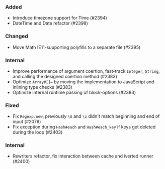 ### Added

- Introduce timezone support for Time (#2394)
- DateTime and Date refactor (#2398)

### Changed

- Move Math IE11-supporting polyfills to a separate file (#2395)

### Internal

- Improve performance of argument coertion, fast-track `Integer`, `String`, and calling the designed coertion method (#2383)
- Optimize `Array#[]=` by moving the implementation to JavaScript and inlining type checks (#2383)
- Optimize internal runtime passing of block-options (#2383)

### Fixed

- Fix `Regexp.new`, previously `\A` and `\z` didn't match beginning and end of input (#2079)
- Fix exception during `Hash#each` and `Hash#each_key` if keys get deleted during the loop (#2403)

### Internal

- Rewriters refactor, fix interaction between cache and iverted runner (#2400)

<!--
### Internal
### Changed
### Added
### Removed
### Deprecated
-->
